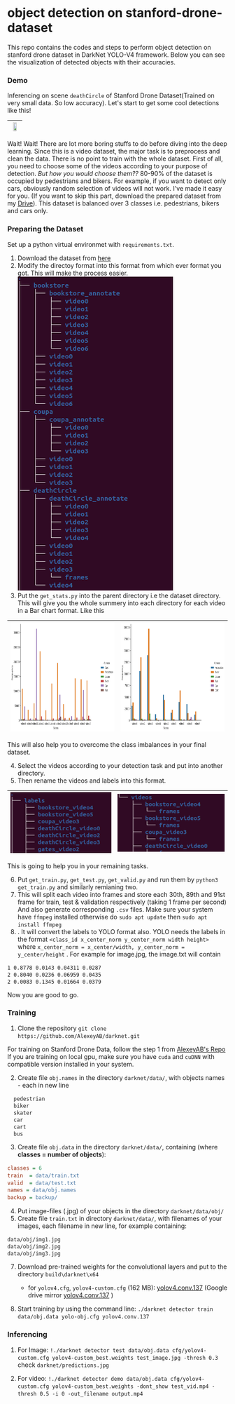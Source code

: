 # object detection on stanford-drone-dataset
This repo contains the codes and steps to perform object detection on stanford drone dataset in DarkNet YOLO-V4 framework. Below you can see the visualization of detected objects with their accuracies.
### Demo 
Inferencing on scene `deathCircle` of Stanford Drone Dataset(Trained on very small data. So low accuracy). Let's start to get some cool detections like this! 

|<img src="https://github.com/soumyadbanik/object-detection-on-aerial-images/blob/main/results/output2.gif" width="65%" height="65%">|
|---|

Wait! Wait! There are lot more boring stuffs to do before diving into the deep learning. Since this is a video dataset, the major task is to preprocess and clean the data. There is no point to train with the whole dataset. First of all, you need to choose some of the videos according to your purpose of detection. *But how you would choose them??* 80-90% of the dataset is occupied by pedestrians and bikers. For example, if you want to detect only cars, obviously random selection of videos will not work. I've made it easy for you.
(If you want to skip this part, download the prepared dataset from my [Drive](https://drive.google.com/drive/folders/1fxhziv-1ZB5mPqS2aNDAfdJdPCxVL1T-?usp=sharing)). This dataset is balanced over 3 classes i.e. pedestrians, bikers and cars only.

### Preparing the Dataset
Set up a python virtual environmet with `requirements.txt`.

1. Download the dataset from [here](https://cvgl.stanford.edu/projects/uav_data/)
2. Modify the directoy format into this format from which ever format you got. This will make the process easier. ![fileformat](https://github.com/soumyadbanik/object-detection-on-aerial-videos/blob/main/misc/Screenshot%20from%202021-06-30%2020-22-04.png)
3. Put the `get_stats.py` into the parent directory i.e the dataset directory. This will give you the whole summery into each directory for each video in a Bar chart format. Like this 

  |<img src="https://github.com/soumyadbanik/object-detection-on-aerial-videos/blob/main/misc/nexus_vid_data.png" width="400" height="250">| <img src="https://github.com/soumyadbanik/object-detection-on-aerial-videos/blob/main/misc/vid_data.png" width="400" height="250">|
  |---|---|

This will also help you to overcome the class imbalances in your final dataset.

4. Select the videos according to your detection task and put into another directory.
5. Then rename the videos and labels into this format.

|![img1](https://github.com/soumyadbanik/object-detection-on-aerial-videos/blob/main/misc/Screenshot%20from%202021-06-30%2021-05-32.png) | ![img2](https://github.com/soumyadbanik/object-detection-on-aerial-videos/blob/main/misc/Screenshot%20from%202021-06-30%2021-06-21.png) |
|---|---|
 
 This is going to help you in your remaining tasks.
 
6. Put `get_train.py`, `get_test.py`, `get_valid.py` and run them by
    `python3 get_train.py` and similarly remianing two.
7. This will split each video into frames and store each 30th, 89th and 91st frame for train, test & validation respectively (taking 1 frame per second) And also generate corresponding `.csv` files. Make sure your system have `ffmpeg` installed otherwise do 
 `sudo apt update` then `sudo apt install ffmpeg`
8. . It will convert the labels to YOLO format also. YOLO needs the labels in the format `<class_id x_center_norm y_center_norm width height>` where `x_center_norm = x_center/width, y_center_norm = y_center/height` . For example for image.jpg, the image.txt will contain 
```csv
1 0.8778 0.0143 0.04311 0.0287
2 0.8040 0.0236 0.06959 0.0435
2 0.0083 0.1345 0.01664 0.0379
```
  Now you are good to go. 

### Training

1. Clone the repository `git clone https://github.com/AlexeyAB/darknet.git`

For training on Stanford Drone Data, follow the step 1 from [AlexeyAB's Repo](https://github.com/AlexeyAB/darknet#how-to-train-to-detect-your-custom-objects)
If you are training on local gpu, make sure you have `cuda` and `cuDNN` with compatible version installed in your system.

2. Create file `obj.names` in the directory `darknet/data/`, with objects names - each in new line
```csv
  pedestrian
  biker
  skater
  car
  cart
  bus
  ```
3. Create file `obj.data` in the directory `darknet/data/`, containing (where **classes = number of objects**):

  ```ini
  classes = 6
  train  = data/train.txt
  valid  = data/test.txt
  names = data/obj.names
  backup = backup/
  ```

4. Put image-files (.jpg) of your objects in the directory `darknet/data/obj/`
5. Create file `train.txt` in directory `darknet/data/`, with filenames of your images, each filename in new line, for example containing:

  ```csv
  data/obj/img1.jpg
  data/obj/img2.jpg
  data/obj/img3.jpg
  ```

7. Download pre-trained weights for the convolutional layers and put to the directory `build\darknet\x64`
    - for `yolov4.cfg`, `yolov4-custom.cfg` (162 MB): [yolov4.conv.137](https://github.com/AlexeyAB/darknet/releases/download/darknet_yolo_v3_optimal/yolov4.conv.137) (Google drive mirror [yolov4.conv.137](https://drive.google.com/open?id=1JKF-bdIklxOOVy-2Cr5qdvjgGpmGfcbp) )
    
8. Start training by using the command line: `./darknet detector train data/obj.data yolo-obj.cfg yolov4.conv.137`
   
### Inferencing

1. For Image:
`!./darknet detector test data/obj.data cfg/yolov4-custom.cfg yolov4-custom_best.weights test_image.jpg -thresh 0.3`
check `darknet/predictions.jpg`

2. For video:
`!./darknet detector demo data/obj.data cfg/yolov4-custom.cfg yolov4-custom_best.weights -dont_show test_vid.mp4 -thresh 0.5 -i 0 -out_filename output.mp4`

